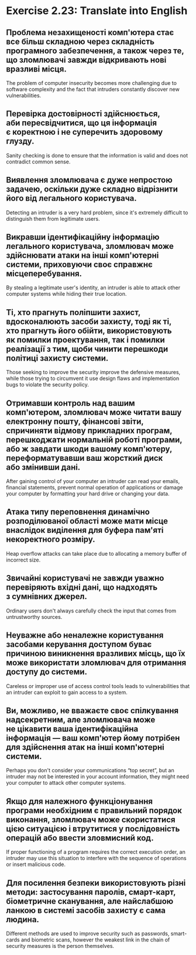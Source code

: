 # Exercise 2.23: Translate into English

## Проблема незахищеності комп'ютера стає все більш складною через складність програмного забезпечення, а також через те, що зломлювачі завжди відкривають нові вразливі місця.

The problem of computer insecurity becomes more challenging due to software complexity and the fact that intruders constantly discover new vulnerabilities.

## Перевірка достовірності здійснюється, аби пересвідчитися, що ця інформація є коректною і не суперечить здоровому глузду.

Sanity checking is done to ensure that the information is valid and does not contradict common sense.

## Виявлення зломлювача є дуже непростою задачею, оскільки дуже складно відрізнити його від легального користувача.

Detecting an intruder is a very hard problem, since it's extremely difficult to distinguish them from legitimate users.

## Викравши ідентифікаційну інформацію легального користувача, зломлювач може здійснювати атаки на інші комп'ютерні системи, приховуючи своє справжнє місцеперебування.

By stealing a legitimate user's identity, an intruder is able to attack other computer systems while hiding their true location.

## Ті, хто прагнуть поліпшити захист, вдосконалюють засоби захисту, тоді як ті, хто прагнуть його обійти, використовують як помилки проектування, так і помилки реалізації з тим, щоби чинити перешкоди політиці захисту системи.

Those seeking to improve the security improve the defensive measures, while those trying to circumvent it use design flaws and implementation bugs to violate the security policy.

## Отримавши контроль над вашим комп'ютером, зломлювач може читати вашу електронну пошту, фінансові звіти, спричиняти відмову прикладних програм, перешкоджати нормальній роботі програми, або ж завдати шкоди вашому комп'ютеру, переформатувавши ваш жорсткий диск або змінивши дані.

After gaining control of your computer an intruder can read your emails, financial statements, prevent normal operation of applications or damage your computer by formatting your hard drive or changing your data.

## Атака типу переповнення динамічно розподілюваної області може мати місце внаслідок виділення для буфера пам'яті некоректного розміру.

Heap overflow attacks can take place due to allocating a memory buffer of incorrect size.

## Звичайні користувачі не завжди уважно перевіряють вхідні дані, що надходять з сумнівних джерел.

Ordinary users don't always carefully check the input that comes from untrustworthy sources.

## Неуважне або неналежне користування засобами керування доступом буває причиною виникнення вразливих місць, що їх може використати зломлювач для отримання доступу до системи.

Careless or improper use of access control tools leads to vulnerabilities that an intruder can exploit to gain access to a system.

## Ви, можливо, не вважаєте своє спілкування надсекретним, але зломлювача може не цікавити ваша ідентифікаційна інформація — ваш комп'ютер йому потрібен для здійснення атак на інші комп'ютерні системи.

Perhaps you don't consider your communications “top secret”, but an intruder may not be interested in your account information, they might need your computer to attack other computer systems.

## Якщо для належного функціонування програми необхідним є правильний порядок виконання, зломлювач може скористатися цією ситуацією і втрутитися у послідовність операцій або ввести зловмисний код.

If proper functioning of a program requires the correct execution order, an intruder may use this situation to interfere with the sequence of operations or insert malicious code.

## Для посилення безпеки використовують різні методи: застосування паролів, смарт-карт, біометричне сканування, але найслабшою ланкою в системі засобів захисту є сама людина.

Different methods are used to improve security such as passwords, smart-cards and biometric scans, however the weakest link in the chain of security measures is the person themselves.
